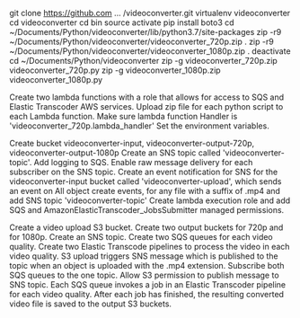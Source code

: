 git clone https://github.com … /videoconverter.git
virtualenv videoconverter
cd videoconverter
cd bin
source activate
pip install boto3
cd ~/Documents/Python/videoconverter/lib/python3.7/site-packages
zip -r9 ~/Documents/Python/videoconverter/videoconverter_720p.zip .
zip -r9 ~/Documents/Python/videoconverter/videoconverter_1080p.zip .
deactivate
cd ~/Documents/Python/videoconverter
zip -g videoconverter_720p.zip videoconverter_720p.py
zip -g videoconverter_1080p.zip videoconverter_1080p.py

Create two lambda functions with a role that allows for access to SQS and Elastic Transcoder AWS services.
Upload zip file for each python script to each Lambda function.
Make sure lambda function Handler is 'videoconverter_720p.lambda_handler'
Set the environment variables.

Create bucket videoconverter-input, videoconverter-output-720p, videoconverter-output-1080p
Create an SNS topic called 'videoconverter-topic'. Add logging to SQS.
Enable raw message delivery for each subscriber on the SNS topic.
Create an event notification for SNS for the videoconverter-input bucket called 'videoconverter-upload', which sends an event on All object create events, for any file with a suffix of .mp4 and add SNS topic 'videoconverter-topic'
Create lambda execution role and add SQS and AmazonElasticTranscoder_JobsSubmitter managed permissions.



Create a video upload S3 bucket. Create two output buckets for 720p and for 1080p. Create an SNS topic. Create two SQS queues for each video quality. Create two Elastic Transcode pipelines to process the video in each video quality.
S3 upload triggers SNS message which is published to the topic when an object is uploaded with the .mp4 extension.
Subscribe both SQS queues to the one topic.
Allow S3 permission to publish message to SNS topic.
Each SQS queue invokes a job in an Elastic Transcoder pipeline for each video quality.
After each job has finished, the resulting converted video file is saved to the output S3 buckets.
